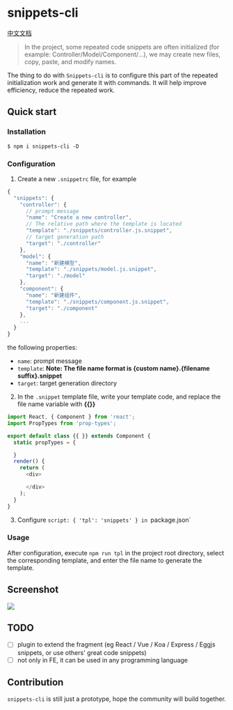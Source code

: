 # snippets-cli
[中文文档](./README_CN.md)
>  In the project, some repeated code snippets are often initialized (for example: Controller/Model/Component/...), we may create new files, copy, paste, and modify names.

The thing to do with `Snippets-cli` is to configure this part of the repeated initialization work and generate it with commands. It will help improve efficiency, reduce the repeated work.

## Quick start
### Installation
```
$ npm i snippets-cli -D
```

### Configuration
1. Create a new `.snippetrc` file, for example

```js
{
  "snippets": {
    "controller": {
      // prompt message
      "name": "Create a new controller",
      // The relative path where the template is located
      "template": "./snippets/controller.js.snippet",
      // target generation path
      "target": "./controller"
    },
    "model": {
      "name": "新建模型",
      "template": "./snippets/model.js.snippet",
      "target": "./model"
    },
    "component": {
      "name": "新建组件",
      "template": "./snippets/component.js.snippet",
      "target": "./component"
    },
    ...
  }
}
```

the following properties:

- `name`: prompt message
- `template`: **Note: The file name format is {custom name}.{filename suffix}.snippet**
- `target`: target generation directory

2. In the `.snippet` template file, write your template code, and replace the file name variable with **{{}}**

```js
import React, { Component } from 'react';
import PropTypes from 'prop-types';

export default class {{ }} extends Component {
  static propTypes = {

  }
  render() {
    return (
      <div>

      </div>
    );
  }
}
```

3. Configure `script: { 'tpl': 'snippets' } in `package.json`

### Usage
After configuration, execute `npm run tpl` in the project root directory, select the corresponding template, and enter the file name to generate the template.

## Screenshot
![](https://user-images.githubusercontent.com/13595509/44296557-db9c3400-a2f3-11e8-9a30-bc2c66c542d0.png)

## TODO
 - [ ] plugin to extend the fragment (eg React / Vue / Koa / Express / Eggjs snippets, or use others' great code snippets)
 - [ ] not only in FE, it can be used in any programming language

## Contribution
`snippets-cli` is still just a prototype, hope the community will build together.
